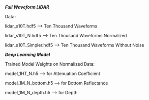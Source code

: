 ***Full Waveform LiDAR***

Data:

lidar_s10T.hdf5           -->    Ten Thousand Waveforms

lidar_s10T_N.hdf5         -->    Ten Thousand Waveforms Normalized

lidar_s10T_Simpler.hdf5   -->    Ten Thousand Waveforms Without Noise


***Deep Learning Model***

Trained Model Weights on Normalized Data:

model_1HT_N.h5          -->  for Attenuation Coefficient 

model_1M_N_bottom.h5    -->  for Bottom Reflectance

model_1M_N_depth.h5     -->  for Depth
